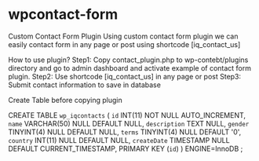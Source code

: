# wpcontact-form

Custom Contact Form Plugin
Using custom contact form plugin we can easily contact form in any page or post using shortcode [iq_contact_us]

How to use plugin?
Step1: Copy contact_plugin.php to wp-contebt/plugins directory and go to admin dashboard and activate example of contact form plugin.
Step2: Use shortcode [iq_contact_us] in any page or post
Step3: Submit contact information to save in database

Create Table before copying plugin 

CREATE TABLE `wp_iqcontacts` (
	`id` INT(11) NOT NULL AUTO_INCREMENT,
	`name` VARCHAR(50) NULL DEFAULT NULL,
	`description` TEXT NULL,
	`gender` TINYINT(4) NULL DEFAULT NULL,
	`terms` TINYINT(4) NULL DEFAULT '0',
	`country` INT(11) NULL DEFAULT NULL,
	`createDate` TIMESTAMP NULL DEFAULT CURRENT_TIMESTAMP,
	PRIMARY KEY (`id`)
)
ENGINE=InnoDB
;
